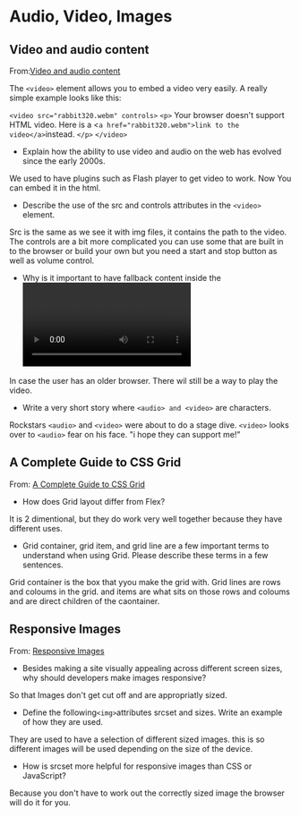 # Audio, Video, Images

## Video and audio content

From:[Video and audio content](https://developer.mozilla.org/en-US/docs/Learn/HTML/Multimedia_and_embedding/Video_and_audio_content)

The `<video>` element allows you to embed a video very easily. A really simple example looks like this:

`<video src="rabbit320.webm" controls>`
  `<p>`
    Your browser doesn't support HTML video. Here is a
    <`a href="rabbit320.webm">link to the video</a>`instead.
  `</p>`
`</video>`

- Explain how the ability to use video and audio on the web has evolved since the early 2000s.

We used to have plugins such as Flash player to get video to work. Now You can embed it in the html.

- Describe the use of the src and controls attributes in the `<video>` element.

Src is the same as we see it with img files, it contains the path to the video. The controls are a bit more complicated you can use some that are built in to the browser or build your own but you need a start and stop button as well as volume control.


- Why is it important to have fallback content inside the <video> element?

In case the user has an older browser. There wil still be a way to play the video.

- Write a very short story where `<audio> and <video>` are characters.

Rockstars `<audio>` and `<video>` were about to do a stage dive. `<video>` looks over to `<audio>` fear on his face. "i hope they can support me!"

## A Complete Guide to CSS Grid

From: [A Complete Guide to CSS Grid](https://css-tricks.com/snippets/css/complete-guide-grid/)

- How does Grid layout differ from Flex?

It is 2 dimentional, but they do work very well together because they have different uses.

- Grid container, grid item, and grid line are a few important terms to understand when using Grid. Please describe these terms in a few sentences.

Grid container is the box that yyou make the grid with. Grid lines are rows and coloums in the grid. and items are what sits on those rows and coloums and are direct children of the caontainer.

## Responsive Images

From: [Responsive Images](https://developer.mozilla.org/en-US/docs/Learn/HTML/Multimedia_and_embedding/Responsive_images)

- Besides making a site visually appealing across different screen sizes, why should developers make images responsive?

So that Images don't get cut off and are appropriatly sized.

- Define the following` <img> `attributes srcset and sizes. Write an example of how they are used.

 They are used to have a selection of different sized images. this is so different images will be used depending on the size of the device.

- How is srcset more helpful for responsive images than CSS or JavaScript?

Because you don't have to work out the correctly sized image the browser will do it for you.
